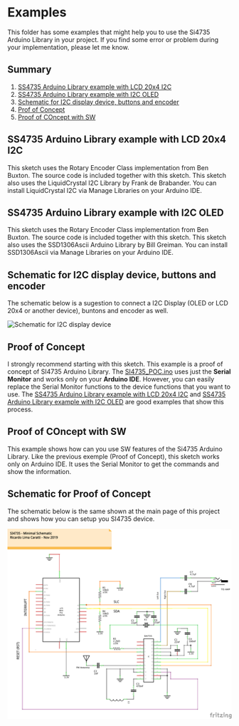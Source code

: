 # Examples

This folder has some examples that might help you to use the Si4735 Arduino Library in your project. If you find some error or problem during your implementation, please let me know. 

## Summary

1. [SS4735 Arduino Library example with LCD 20x4 I2C](examples#SI4735_LCD_20x4_I2C)
2. [SS4735 Arduino Library example with I2C OLED](examples#SI4735_OLED_I2C)
3. [Schematic for I2C display device, buttons and encoder]()
4. [Prof of Concept](examples#proof-of-concept)
5. [Proof of COncept with SW]()


## SS4735 Arduino Library example with LCD 20x4 I2C

This sketch uses the Rotary Encoder Class implementation from Ben Buxton. The source code is included together with this sketch. This sketch also uses the LiquidCrystal I2C Library by Frank de Brabander. You can install LiquidCrystal I2C via Manage Libraries on your Arduino IDE. 

## SS4735 Arduino Library example with I2C OLED

This sketch uses the Rotary Encoder Class implementation from Ben Buxton. The source code is included together with this sketch. This sketch also uses the SSD1306Ascii Arduino Library by Bill Greiman. You can install SSD1306Ascii via Manage Libraries on your Arduino IDE. 


## Schematic for I2C display device, buttons and encoder

The schematic below is a sugestion to connect a I2C Display (OLED or LCD 20x4 or another device), buntons and encoder as well. 

![Schematic for I2C display device](https://github.com/pu2clr/SI4735/blob/master/extras/images/basic_schematic_with_buttons_i2c.png)



## Proof of Concept

I strongly recommend starting with this sketch. This example is a proof of concept of SI4735 Arduino Library. The [SI4735_POC.ino](https://github.com/pu2clr/SI4735/tree/master/examples/SI4735_POC) uses just the __Serial Monitor__ and works only on your __Arduino IDE__. However, you can easily replace the Serial Monitor functions to the device functions that you want to use. The [SS4735 Arduino Library example with LCD 20x4 I2C](https://github.com/pu2clr/SI4735/tree/master/examples/SI4735_LCD_20x4_I2C) and [SS4735 Arduino Library example with I2C OLED](https://github.com/pu2clr/SI4735/tree/master/examples/SI4735_OLED_I2C) are good examples that show this process.



## Proof of COncept with SW

This example shows how can you use SW features of the Si4735 Arduino Library. Like the previous exemple (Proof of Concept), this sketch works only on Arduino IDE. It uses the Serial Monitor to get the commands and show the information. 



## Schematic for Proof of Concept

The schematic below is the same shown at the main page of this project and shows how you can setup you SI4735 device.

![Silicon Labs Schematic](../extras/images/basic_schematic.png)





